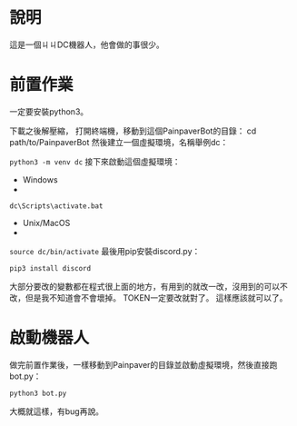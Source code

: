 # 說明
這是一個ㄐㄐDC機器人，他會做的事很少。
# 前置作業
一定要安裝python3。

下載之後解壓縮，
打開終端機，移動到這個PainpaverBot的目錄：
    cd path/to/PainpaverBot
然後建立一個虛擬環境，名稱舉例dc：

`python3 -m venv dc`
接下來啟動這個虛擬環境：
- Windows
- 
`dc\Scripts\activate.bat`
- Unix/MacOS
- 
`source dc/bin/activate`
最後用pip安裝discord.py：

`pip3 install discord`

大部分要改的變數都在程式很上面的地方，有用到的就改一改，沒用到的可以不改，但是我不知道會不會壞掉。
TOKEN一定要改就對了。
這樣應該就可以了。

# 啟動機器人
做完前置作業後，一樣移動到Painpaver的目錄並啟動虛擬環境，然後直接跑bot.py：

`python3 bot.py`

大概就這樣，有bug再說。
